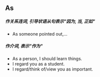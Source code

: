 ## As

##### 作关系连词, 引导状语从句表示"因为, 当, 正如"

- As someone pointed out,...

##### 作介词, 表示"作为"

- As a person, I should learn things.
- I regard you as a student.
- I regard/think of/view you as important.
